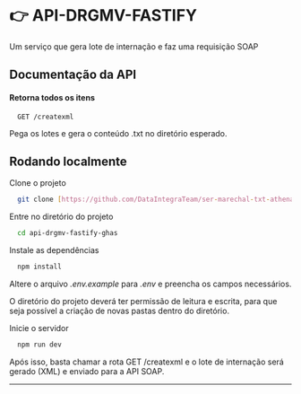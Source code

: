 
# :point_right:	 API-DRGMV-FASTIFY

Um serviço que gera lote de internação e faz uma requisição SOAP 



## Documentação da API

#### Retorna todos os itens

```http
  GET /createxml
```

Pega os lotes e gera o conteúdo .txt no diretório esperado.




## Rodando localmente

Clone o projeto

```bash
  git clone [https://github.com/DataIntegraTeam/ser-marechal-txt-athena.git](https://github.com/DataIntegraTeam/api-drgmv-fastify-ghas)
```

Entre no diretório do projeto

```bash
  cd api-drgmv-fastify-ghas
```

Instale as dependências

```bash
  npm install
```

Altere o arquivo *.env.example* para *.env* e preencha os campos necessários.

O diretório do projeto deverá ter permissão de leitura e escrita, para que seja possível a criação de novas pastas dentro do diretório.

Inicie o servidor

```bash
  npm run dev
```
Após isso, basta chamar a rota GET /createxml e o lote de internação será gerado (XML) e enviado para a API SOAP.


------------------------------------------------------------------------------------------------------------------------

